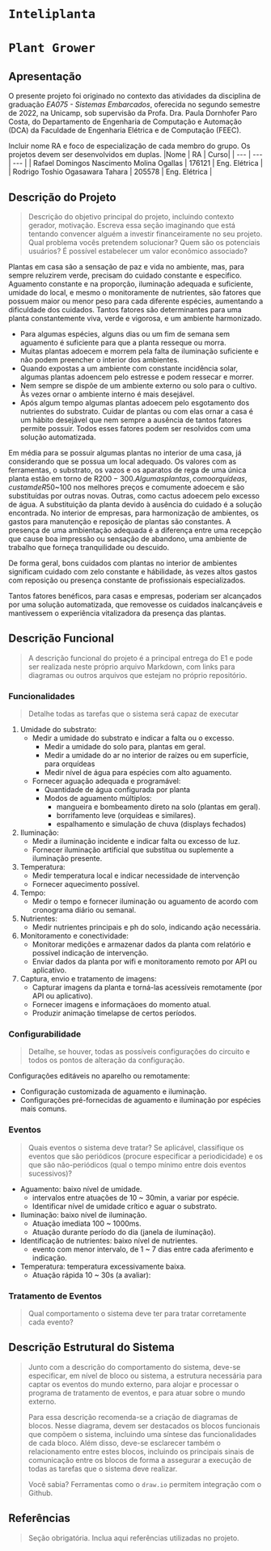 # `Inteliplanta`
# `Plant Grower`

## Apresentação

O presente projeto foi originado no contexto das atividades da disciplina de graduação *EA075 - Sistemas Embarcados*, 
oferecida no segundo semestre de 2022, na Unicamp, sob supervisão da Profa. Dra. Paula Dornhofer Paro Costa, do Departamento de Engenharia de Computação e Automação (DCA) da Faculdade de Engenharia Elétrica e de Computação (FEEC).

Incluir nome RA e foco de especialização de cada membro do grupo. Os projetos devem ser desenvolvidos em duplas.
|Nome  | RA | Curso|
| --- | --- | --- |
| Rafael Domingos Nascimento Molina Ogallas  | 176121  | Eng. Elétrica |
| Rodrigo Toshio Ogasawara Tahara | 205578  | Eng. Elétrica |


## Descrição do Projeto
> Descrição do objetivo principal do projeto, incluindo contexto gerador, motivação.
> Escreva essa seção imaginando que está tentando convencer alguém a investir financeiramente no seu projeto.
> Qual problema vocês pretendem solucionar?
> Quem são os potenciais usuários?
> É possível estabelecer um valor econômico associado?

Plantas em casa são a sensação de paz e vida no ambiente, mas, para sempre reluzirem verde, precisam do cuidado constante e especifico. Aguamento constante e na proporção, iluminação adequada e suficiente, umidade do local, e mesmo o monitoramente de nutrientes, são fatores que possuem maior ou menor peso para cada diferente espécies, aumentando a dificuldade dos cuidados.
Tantos fatores são determinantes para uma planta constantemente viva, verde e vigorosa, e um ambiente harmonizado.
 * Para algumas espécies, alguns dias ou um fim de semana sem aguamento é suficiente para que a planta resseque ou morra.
 * Muitas plantas adoecem e morrem pela falta de iluminação suficiente e não podem preencher o interior dos ambientes.
 * Quando expostas a um ambiente com constante incidência solar, algumas plantas adoencem pelo estresse e podem ressecar e morrer.
 * Nem sempre se dispõe de um ambiente externo ou solo para o cultivo. Às vezes ornar o ambiente interno é mais desejável.
 * Após algum tempo algumas plantas adoecem pelo esgotamento dos nutrientes do substrato.
Cuidar de plantas ou com elas ornar a casa é um hábito desejável que nem sempre a ausência de tantos fatores permite possuir.
Todos esses fatores podem ser resolvidos com uma solução automatizada.

Em média para se possuir algumas plantas no interior de uma casa, já considerando que se possua um local adequado. Os valores com as ferramentas, o substrato, os vazos e os aparatos de rega de uma única planta estão em torno de R$200 - 300.
Algumas plantas, como orquídeas, custam de R$50~100 nos melhores preços e comumente adoecem e são substituídas por outras novas. Outras, como cactus adoecem pelo excesso de água. A substituição da planta devido à ausência do cuidado é a solução encontrada.
No interior de empresas, para harmonização de ambientes, os gastos para manutenção e reposição de plantas são constantes. A presença de uma ambientação adequada é a diferença entre uma recepção que cause boa impressão ou sensação de abandono, uma ambiente de trabalho que forneça tranquilidade ou descuido.

De forma geral, bons cuidados com plantas no interior de ambientes significam cuidado com zelo constante e hábilidade, às vezes altos gastos com reposição ou presença constante de profissionais especializados.

Tantos fatores benéficos, para casas e empresas, poderiam ser alcançados por uma solução automatizada, que removesse os cuidados inalcançáveis e mantivessem o experiência vitalizadora da presença das plantas.


## Descrição Funcional
> A descrição funcional do projeto é a principal entrega do E1 e pode ser realizada neste próprio arquivo Markdown,
> com links para diagramas ou outros arquivos que estejam no próprio repositório.

### Funcionalidades
> Detalhe todas as tarefas que o sistema será capaz de executar

1. Umidade do substrato:
    - Medir a umidade do substrato e indicar a falta ou o excesso.
        - Medir a umidade do solo para, plantas em geral.
        - Medir a umidade do ar no interior de raízes ou em superfície, para orquídeas
        - Medir nível de água para espécies com alto aguamento.
    - Fornecer aguação adequada e programável:
        - Quantidade de água configurada por planta
        - Modos de aguamento múltiplos:
            - mangueira e bombeamento direto na solo (plantas em geral).
            - borrifamento leve (orquídeas e similares).
            - espalhamento e simulação de chuva (displays fechados)
2. Iluminação:
    - Medir a iluminação incidente e indicar falta ou excesso de luz.
    - Fornecer iluminação artificial que substitua ou suplemente a iluminação presente.
3. Temperatura:
    - Medir temperatura local e indicar necessidade de intervenção
    - Fornecer aquecimento possível.
4. Tempo:
    - Medir o tempo e fornecer iluminação ou aguamento de acordo com cronograma diário ou semanal.
5. Nutrientes:
    - Medir nutrientes principais e ph do solo, indicando ação necessária.
6. Monitoramento e conectividade:
    - Monitorar medições e armazenar dados da planta com relatório e possível indicação de intervenção.
    - Enviar dados da planta por wifi e monitoramento remoto por API ou aplicativo.
7. Captura, envio e tratamento de imagens:
    - Capturar imagens da planta e torná-las acessíveis remotamente (por API ou aplicativo).
    - Fornecer imagens e informaçãoes do momento atual.
    - Produzir animação timelapse de certos períodos.
    <!-- - Possível avaliação da saúde da planta por tratamento de imagem. -->
    <!-- - Possível identificação automática de espécie. -->

### Configurabilidade
> Detalhe, se houver, todas as possíveis configurações do circuito e todos os pontos de alteração da configuração.

Configurações editáveis no aparelho ou remotamente:
- Configuração customizada de aguamento e iluminação.
- Configurações pré-fornecidas de aguamento e iluminação por espécies mais comuns.

### Eventos
> Quais eventos o sistema deve tratar?
> Se aplicável, classifique os eventos que são periódicos (procure especificar a periodicidade) e os que são não-periódicos
> (qual o tempo mínimo entre dois eventos sucessivos)?

- Aguamento: baixo nível de umidade.
    - intervalos entre atuações de 10 ~ 30min, a variar por espécie.
    -  Identificar nível de umidade crítico e aguar o substrato.
- Iluminação: baixo nível de iluminação.
    - Atuação imediata 100 ~ 1000ms.
    - Atuação durante período do dia (janela de iluminação).
- Identificação de nutrientes:  baixo nível de nutrientes.
    - evento com menor intervalo, de 1 ~ 7 dias entre cada aferimento e indicação.
- Temperatura: temperatura excessivamente baixa.
    - Atuação rápida 10 ~ 30s (a avaliar):


### Tratamento de Eventos
> Qual comportamento o sistema deve ter para tratar corretamente cada evento?

## Descrição Estrutural do Sistema
> Junto com a descrição do comportamento do sistema, deve-se especificar, em nível de bloco ou sistema, a estrutura necessária 
> para captar os eventos do mundo externo, para alojar e processar o programa de tratamento de eventos, e para atuar sobre o mundo externo.
>
> Para essa descrição recomenda-se a criação de diagramas de blocos.
> Nesse diagrama, devem ser destacados os blocos funcionais que compõem o sistema, incluindo uma síntese das funcionalidades de cada bloco.
> Além disso, deve-se esclarecer também o relacionamento entre estes blocos, incluindo os principais sinais de comunicação entre
> os blocos de forma a assegurar a execução de todas as tarefas que o sistema deve realizar.
> 
> Você sabia? Ferramentas como o `draw.io` permitem integração com o Github.
> 

## Referências
> Seção obrigatória. Inclua aqui referências utilizadas no projeto.
